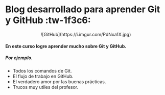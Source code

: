 # Blog desarrollado para aprender Git y GitHub :tw-1f3c6:

<center>![GitHub](https://i.imgur.com/PdNxa1X.jpg)</center>

#### En este curso logre aprender mucho sobre Git y GitHub.
##### Por ejemplo.
- Todos los comandos de Git.
- El flujo de trabajo en GitHub.
- El verdadero amor por las buenas prácticas.
- Trucos muy utiles del profesor.